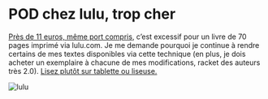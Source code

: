 # POD chez lulu, trop cher

[Près de 11 euros, même port compris](http://www.lulu.com/shop/thierry-crouzet/%C3%A9quinoxe-dautomne/paperback/product-21011567.html), c’est excessif pour un livre de 70 pages imprimé via lulu.com. Je me demande pourquoi je continue à rendre certains de mes textes disponibles via cette technique (en plus, je dois acheter un exemplaire à chacune de mes modifications, racket des auteurs très 2.0). [Lisez plutôt sur tablette ou liseuse.](https://tcrouzet.com/equinoxe-automne/)<span id="more-32851"></span>

![lulu](https://tcrouzet.com/images_tc/2013/05/lulu.jpg)